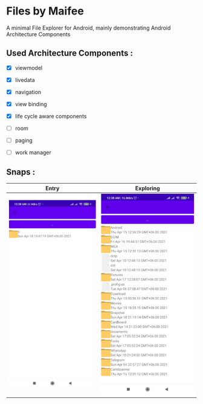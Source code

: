 # Files by Maifee

A minimal File Explorer for Android, mainly demonstrating Android Architecture Components

## Used Architecture Components :
 - [x] viewmodel
 - [x] livedata
 - [x] navigation
 - [x] view binding
 - [x] life cycle aware components
 - [ ] room
 - [ ] paging
 - [ ] work manager 
 

## Snaps : 

Entry                       |  Exploring
:-------------------------:|:-------------------------:
![entry-files by maifee-mua-maifee](https://github.com/maifeeulasad/Files-by-Maifee/blob/gh-pages/snaps/Screenshot_2021-04-20-00-38-35-076_com.mua.filesbymaifee.jpg) | ![exploring-files by maifee-mua-maifee](https://github.com/maifeeulasad/Files-by-Maifee/blob/gh-pages/snaps/Screenshot_2021-04-20-00-38-37-244_com.mua.filesbymaifee.jpg)

